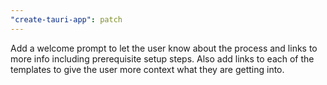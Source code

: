 ```yaml
---
"create-tauri-app": patch
---
```


Add a welcome prompt to let the user know about the process and links to more info including prerequisite setup steps. Also add links to each of the templates to give the user more context what they are getting into.
